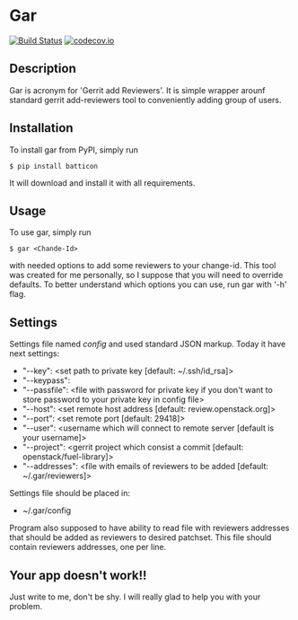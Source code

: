 Gar
===
[![Build Status](https://travis-ci.org/sorrowless/gar.svg?branch=master)](https://travis-ci.org/sorrowless/gar)
[![codecov.io](https://codecov.io/github/sorrowless/gar/coverage.svg?branch=master)](https://codecov.io/github/sorrowless/gar?branch=master)

Description
-----------
Gar is acronym for 'Gerrit add Reviewers'. It is simple wrapper arounf
standard gerrit add-reviewers tool to conveniently adding group of users.


Installation
------------
To install gar from PyPI, simply run

``$ pip install batticon``

It will download and install it with all requirements.


Usage
-----
To use gar, simply run

``$ gar <Chande-Id>``

with needed options to add some reviewers to your change-id. This tool was
created for me personally, so I suppose that you will need to override defaults.
To better understand which options you can use, run gar with '-h' flag.


Settings
--------
Settings file named *config* and used standard JSON markup.
Today it have next settings:

* "--key": <set path to private key [default: ~/.ssh/id_rsa]>
* "--keypass": <private key password if it exist>
* "--passfile": <file with password for private key if you don't want to store
  password to your private key in config file>
* "--host": <set remote host address [default: review.openstack.org]>
* "--port": <set remote port [default: 29418]>
* "--user": <username which will connect to remote server [default is your
  username]>
* "--project": <gerrit project which consist a commit [default:
  openstack/fuel-library]>
* "--addresses": <file with emails of reviewers to be added [default:
  ~/.gar/reviewers]>

Settings file should be placed in:

* ~/.gar/config

Program also supposed to have ability to read file with reviewers addresses
that should be added as reviewers to desired patchset. This file should
contain reviewers addresses, one per line.


Your app doesn't work!!
-----------------------
Just write to me, don't be shy. I will really glad to help you with your
problem.



